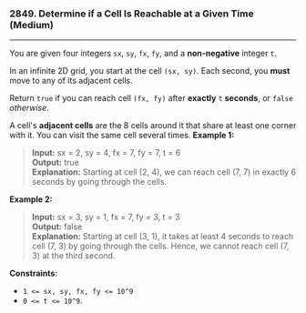 ### 2849. Determine if a Cell Is Reachable at a Given Time (Medium)
___

You are given four integers ``sx``, ``sy``, ``fx``, ``fy``, and a **non-negative** integer `t`.

In an infinite 2D grid, you start at the cell ``(sx, sy)``. Each second, you **must** move to any of its adjacent cells.

Return ``true`` if you can reach cell ``(fx, fy)`` after **exactly** `t` **seconds**, or ``false`` *otherwise*.

A cell's **adjacent cells** are the 8 cells around it that share at least one corner with it. You can visit the same cell several times.
**Example 1:**
> **Input:** sx = 2, sy = 4, fx = 7, fy = 7, t = 6      
> **Output:** true  
> **Explanation:** Starting at cell (2, 4), we can reach cell (7, 7) in exactly 6 seconds by going through the cells. 

**Example 2:**
> **Input:** sx = 3, sy = 1, fx = 7, fy = 3, t = 3    
> **Output:** false  
> **Explanation:** Starting at cell (3, 1), it takes at least 4 seconds to reach cell (7, 3) by going through the cells. Hence, we cannot reach cell (7, 3) at the third second. 

**Constraints**:
* ```1 <= sx, sy, fx, fy <= 10^9```
* ```0 <= t <= 10^9```.

